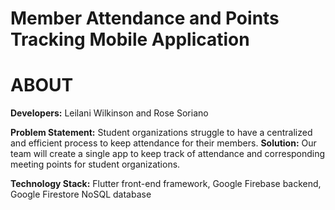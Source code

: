 # Member Attendance and Points Tracking Mobile Application
# ABOUT

**Developers:** Leilani Wilkinson and Rose Soriano

**Problem Statement:** Student organizations struggle to have a centralized and efficient process to keep attendance for their members. 
**Solution:** Our team will create a single app to keep track of attendance and corresponding meeting points for student organizations.

**Technology Stack:** Flutter front-end framework, Google Firebase backend, Google Firestore NoSQL database
